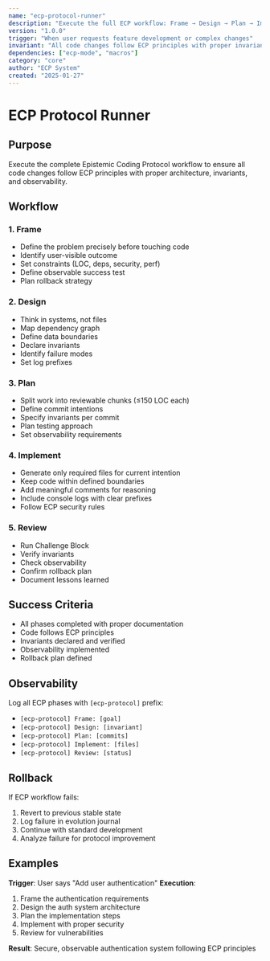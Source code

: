 ```yaml
---
name: "ecp-protocol-runner"
description: "Execute the full ECP workflow: Frame → Design → Plan → Implement → Review"
version: "1.0.0"
trigger: "When user requests feature development or complex changes"
invariant: "All code changes follow ECP principles with proper invariants and observability"
dependencies: ["ecp-mode", "macros"]
category: "core"
author: "ECP System"
created: "2025-01-27"
---
```


# ECP Protocol Runner

## Purpose

Execute the complete Epistemic Coding Protocol workflow to ensure all code changes follow ECP principles with proper architecture, invariants, and observability.

## Workflow

### 1. Frame
- Define the problem precisely before touching code
- Identify user-visible outcome
- Set constraints (LOC, deps, security, perf)
- Define observable success test
- Plan rollback strategy

### 2. Design
- Think in systems, not files
- Map dependency graph
- Define data boundaries
- Declare invariants
- Identify failure modes
- Set log prefixes

### 3. Plan
- Split work into reviewable chunks (≤150 LOC each)
- Define commit intentions
- Specify invariants per commit
- Plan testing approach
- Set observability requirements

### 4. Implement
- Generate only required files for current intention
- Keep code within defined boundaries
- Add meaningful comments for reasoning
- Include console logs with clear prefixes
- Follow ECP security rules

### 5. Review
- Run Challenge Block
- Verify invariants
- Check observability
- Confirm rollback plan
- Document lessons learned

## Success Criteria

- All phases completed with proper documentation
- Code follows ECP principles
- Invariants declared and verified
- Observability implemented
- Rollback plan defined

## Observability

Log all ECP phases with `[ecp-protocol]` prefix:
- `[ecp-protocol] Frame: [goal]`
- `[ecp-protocol] Design: [invariant]`
- `[ecp-protocol] Plan: [commits]`
- `[ecp-protocol] Implement: [files]`
- `[ecp-protocol] Review: [status]`

## Rollback

If ECP workflow fails:
1. Revert to previous stable state
2. Log failure in evolution journal
3. Continue with standard development
4. Analyze failure for protocol improvement

## Examples

**Trigger**: User says "Add user authentication"
**Execution**: 
1. Frame the authentication requirements
2. Design the auth system architecture
3. Plan the implementation steps
4. Implement with proper security
5. Review for vulnerabilities

**Result**: Secure, observable authentication system following ECP principles
